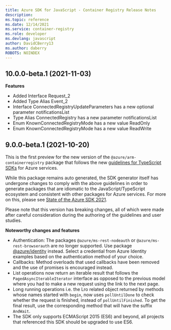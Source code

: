 ```yaml
---
title: Azure SDK for JavaScript - Container Registry Release Notes
description: 
ms.topic: reference
ms.date: 12/14/2021
ms.service: container-registry
ms.role: developer
ms.devlang: javascript
author: DavidCBerry13
ms.author: daberry
ROBOTS: NOINDEX
---
```

## 10.0.0-beta.1 (2021-11-03)
    
**Features**

  - Added Interface Request_2
  - Added Type Alias Event_2
  - Interface ConnectedRegistryUpdateParameters has a new optional parameter notificationsList
  - Type Alias ConnectedRegistry has a new parameter notificationsList
  - Enum KnownConnectedRegistryMode has a new value ReadOnly
  - Enum KnownConnectedRegistryMode has a new value ReadWrite
    
## 9.0.0-beta.1 (2021-10-20)

This is the first preview for the new version of the `@azure/arm-containerregistry` package that follows the new [guidelines for TypeScript SDKs](https://azure.github.io/azure-sdk/typescript_introduction.html) for Azure services.

While this package remains auto generated, the SDK generator itself has undergone changes to comply with the above guidelines in order to generate packages that are idiomatic to the JavaScript/TypeScript ecosystem and consistent with other packages for Azure services. For more on this, please see [State of the Azure SDK 2021](https://devblogs.microsoft.com/azure-sdk/state-of-the-azure-sdk-2021/).

Please note that this version has breaking changes, all of which were made after careful consideration during the authoring of the guidelines and user studies.

**Noteworthy changes and features**
- Authentication: The packages `@azure/ms-rest-nodeauth` or `@azure/ms-rest-browserauth` are no longer supported. Use package [@azure/identity](https://www.npmjs.com/package/@azure/identity) instead. Select a credential from Azure Identity examples based on the authentication method of your choice.
- Callbacks: Method overloads that used callbacks have been removed and the use of promises is encouraged instead.
- List operations now return an iterable result that follows the `PagedAsyncIterableIterator` interface as opposed to the previous model where you had to make a new request using the link to the next page.
- Long running operations i.e. the Lro related object returned by methods whose names started with `begin`, now uses `pollUntilDone` to check whether the request is finished, instead of `pollUntilFinished`. To get the final result, use the corresponding method that will have the suffix `AndWait`.
- The SDK only supports ECMAScript 2015 (ES6) and beyond, all projects that referenced this SDK should be upgraded to use ES6.
